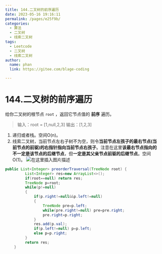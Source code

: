 ```yaml
---
title: 144.二叉树的前序遍历
date: 2023-05-16 19:16:11
permalink: /pages/e25f9b/
categories: 
  - 算法
  - 二叉树
  - 线索二叉树
tags: 
  - Leetcode
  - 二叉树
  - 线索二叉树
author: 
  name: phan
  link: https://gitee.com/blage-coding

---
```

# 144.二叉树的前序遍历

给你二叉树的根节点 `root` ，返回它节点值的 **前序** 遍历。

> 输入：root = [1,null,2,3]
> 输出：[1,2,3]

1. 递归或者栈。空间O(n)。
2. 线索二叉树，当前节点左右子树不为空，则令**当前节点左孩子的最右节点(当前节点的前驱)的右指针指向当前节点右孩子**。注意在这里**该最右节点指向的不一定是该节点的后继节点**，但**一定是其父亲节点前驱的后继节点**。空间O(1)。
![在这里插入图片描述](https://cdn.staticaly.com/gh/blage-coding/picx-images-hosting@master/20230516/e0ccb197977c40039c0a26b7394c416b.4w5e6facn440.webp?x-oss-process=image/watermark,type_d3F5LXplbmhlaQ,shadow_50,text_Q1NETiBA5LiA5ZuiIOeznw==,size_20,color_FFFFFF,t_70,g_se,x_16#pic_center)
~~~java
public List<Integer> preorderTraversal(TreeNode root) {
         List<Integer> res=new ArrayList<>();
         if(root==null) return res;
         TreeNode p=root;
         while(p!=null)
         {
             if(p.right!=null&&p.left!=null)
             {
                 TreeNode pre=p.left;
                 while(pre.right!=null) pre=pre.right;
                 pre.right=p.right;
             }
             res.add(p.val);
             if(p.left!=null) p=p.left;
             else p=p.right;
         }
         return res;
    }
~~~